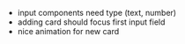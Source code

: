 - input components need type (text, number)
- adding card should focus first input field
- nice animation for new card